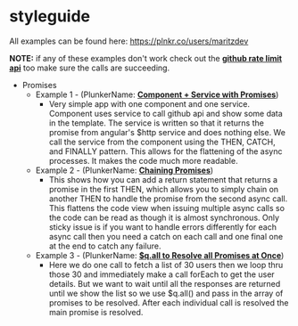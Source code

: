 # styleguide

All examples can be found here: https://plnkr.co/users/maritzdev

**NOTE:** if any of these examples don't work check out the **[github rate limit api](https://api.github.com/rate_limit)** too make sure the calls are succeeding. 

* Promises
	* Example 1 - (PlunkerName: **[Component + Service with Promises](https://plnkr.co/edit/ZWtX4B?p=preview)**)
		* Very simple app with one component and one service. Component uses service to call github api and show some data in the template. The service is written so that it returns the promise from angular's $http service and does nothing else. We call the service from the component using the THEN,  CATCH, and FINALLY pattern. This allows for the flattening of the async processes. It makes the code much more readable.
	* Example 2 - (PlunkerName: **[Chaining Promises](https://plnkr.co/edit/2oLQhi?p=preview)**)
		* This shows how you can add a return statement that returns a promise in the first THEN, which allows you to simply chain on another THEN to handle the promise from the second async call. This flattens the code view when issuing multiple async calls so the code can be read as though it is almost synchronous. Only sticky issue is if you want to handle errors differently for each async call then you need a catch on each call and one final one at the end to catch any failure.
	* Example 3 - (PlunkerName: **[$q.all to Resolve all Promises at Once](https://plnkr.co/edit/BrtIuo?p=preview)**)
		* Here we do one call to fetch a list of 30 users then we loop thru those 30 and immediately make a call forEach to get the user details. But we want to wait until all the responses are returned until we show the list so we use $q.all() and pass in the array of promises to be resolved. After each individual call is resolved the main promise is resolved. 

